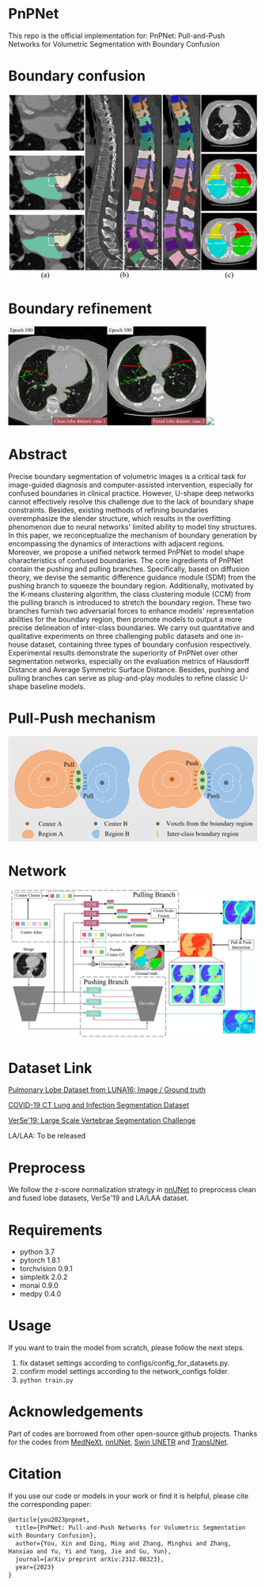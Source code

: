 # PnPNet

This repo is the official implementation for: PnPNet: Pull-and-Push Networks for Volumetric Segmentation with Boundary Confusion

# Boundary confusion
![image](https://github.com/AlexYouXin/PnPNet/blob/main/uncertain_type.png)

# Boundary refinement

<img src="https://github.com/AlexYouXin/PnPNet/blob/main/clean_lobe1.gif" width="200"><img src="https://github.com/AlexYouXin/PnPNet/blob/main/fused_lobe1.gif" width="200"><img src="https://github.com/AlexYouXin/PnPNet/blob/main/verse1.gif" width="200">


# Abstract
Precise boundary segmentation of volumetric images is a critical task for image-guided diagnosis and computer-assisted intervention, especially for confused boundaries in clinical practice. However, U-shape deep networks cannot effectively resolve this challenge due to the lack of boundary shape constraints. Besides, existing methods of refining boundaries overemphasize the slender structure, which results in the overfitting phenomenon due to neural networks' limited ability to model tiny structures. In this paper, we reconceptualize the mechanism of boundary generation by encompassing the dynamics of interactions with adjacent regions. Moreover, we propose a unified network termed PnPNet to model shape characteristics of confused boundaries. The core ingredients of PnPNet contain the pushing and pulling branches. Specifically, based on diffusion theory, we devise the semantic difference guidance module (SDM) from the pushing branch to squeeze the boundary region. Additionally, motivated by the K-means clustering algorithm, the class clustering module (CCM) from the pulling branch is introduced to stretch the boundary region. These two branches furnish two adversarial forces to enhance models' representation abilities for the boundary region, then promote models to output a more precise delineation of inter-class boundaries. We carry out quantitative and qualitative experiments on three challenging public datasets and one in-house dataset, containing three types of boundary confusion respectively. Experimental results demonstrate the superiority of PnPNet over other segmentation networks, especially on the evaluation metrics of Hausdorff Distance and Average Symmetric Surface Distance. Besides, pushing and pulling branches can serve as plug-and-play modules to refine classic U-shape baseline models.


# Pull-Push mechanism
![image](https://github.com/AlexYouXin/PnPNet/blob/main/pull-push.png)


# Network
![image](https://github.com/AlexYouXin/PnPNet/blob/main/network.png)


# Dataset Link
[Pulmonary Lobe Dataset from LUNA16: Image](https://luna16.grand-challenge.org/)[ / Ground truth](https://github.com/deep-voxel/automatic_pulmonary_lobe_segmentation_using_deep_learning)

[COVID-19 CT Lung and Infection Segmentation Dataset](https://ieee-dataport.org/open-access/pulmonary-lobe-segmentation-covid-19-ct-scans)

[VerSe'19: Large Scale Vertebrae Segmentation Challenge](https://verse2019.grand-challenge.org/)  

LA/LAA: To be released

# Preprocess
We follow the z-score normalization strategy in [nnUNet](https://github.com/MIC-DKFZ/nnUNet) to preprocess clean and fused lobe datasets, VerSe'19 and LA/LAA dataset.

# Requirements
* python 3.7  
* pytorch 1.8.1
* torchvision 0.9.1 
* simpleitk 2.0.2
* monai 0.9.0
* medpy 0.4.0


# Usage
If you want to train the model from scratch, please follow the next steps.  
1. fix dataset settings according to configs/config_for_datasets.py.
2. confirm model settings according to the network_configs folder.
3. `python train.py`

# Acknowledgements
Part of codes are borrowed from other open-source github projects. Thanks for the codes from [MedNeXt](https://github.com/MIC-DKFZ/MedNeXt), [nnUNet](https://github.com/MIC-DKFZ/nnUNet), [Swin UNETR](https://github.com/Project-MONAI/research-contributions) and [TransUNet](https://github.com/Beckschen/TransUNet).

# Citation
If you use our code or models in your work or find it is helpful, please cite the corresponding paper:  
```
@article{you2023pnpnet,
  title={PnPNet: Pull-and-Push Networks for Volumetric Segmentation with Boundary Confusion},
  author={You, Xin and Ding, Ming and Zhang, Minghui and Zhang, Hanxiao and Yu, Yi and Yang, Jie and Gu, Yun},
  journal={arXiv preprint arXiv:2312.08323},
  year={2023}
}
```
